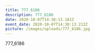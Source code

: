 ```yaml
---
title: 777_6186
description: 777_6186
date: 2020-10-07T14:38:13.181Z
event_date: 2020-10-07T14:38:13.212Z
picture: /images/uploads/777_6186.jpg
---
```

777_6186